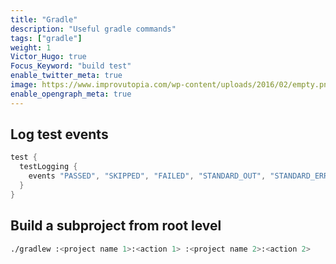 ```yaml
---
title: "Gradle"
description: "Useful gradle commands"
tags: ["gradle"]
weight: 1
Victor_Hugo: true
Focus_Keyword: "build test"
enable_twitter_meta: true
image: https://www.improvutopia.com/wp-content/uploads/2016/02/empty.png.jpeg
enable_opengraph_meta: true
---
```


## Log test events

```groovy
test {
  testLogging {
    events "PASSED", "SKIPPED", "FAILED", "STANDARD_OUT", "STANDARD_ERROR"
  }
}
```

## Build a subproject from root level

```bash
./gradlew :<project name 1>:<action 1> :<project name 2>:<action 2>
```
